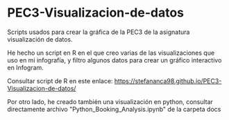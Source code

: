 # PEC3-Visualizacion-de-datos
Scripts usados para crear la gráfica de la PEC3 de la asignatura visualización de datos.

He hecho un script en R en el que creo varias de las visualizaciones que uso en mi infografía, y filtro algunos datos para crear un gráfico interactivo en Infogram.

Consultar script de R en este enlace: https://stefananca98.github.io/PEC3-Visualizacion-de-datos/

Por otro lado, he creado también una visualización en python, consultar directamente archivo "Python_Booking_Analysis.ipynb" de la carpeta docs
